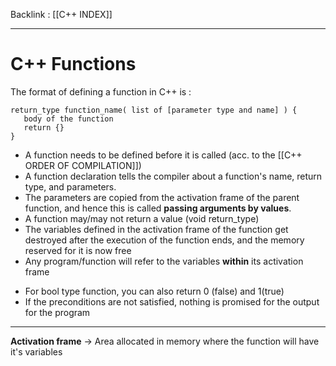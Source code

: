 Backlink : [[C++ INDEX]]

---
# C++ Functions
The format of defining a function in C++ is :
```
return_type function_name( list of [parameter type and name] ) {
   body of the function
   return {}
}
```

- A function needs to be defined before it is called (acc. to the [[C++ ORDER OF COMPILATION]])
- A function declaration tells the compiler about a function's name, return type, and parameters.
- The parameters are copied from the activation frame of the parent function, and hence this is called **passing arguments by values**.
- A function may/may not return a value (void return_type)
- The variables defined in the activation frame of the function get destroyed after the execution of the function ends, and the memory reserved for it is now free
- Any program/function will refer to the variables **within** its activation frame



* For bool type function, you can also return 0 (false) and 1(true)
* If the preconditions are not satisfied, nothing is promised for the output for the program

---
**Activation frame** -> Area allocated in memory where the function will have it's variables
